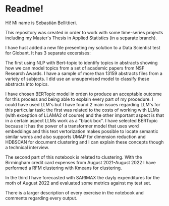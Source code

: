 # Readme!

Hi! Mi name is Sebastián Bellittieri. 

This repository was created in order to work with some time-series projects including my Master's Thesis in Applied Statistics (in a separate branch).

I have hust added a new file presenting my solution to a Data Scientist test for Globant. It has 3 separate excersises: 

The first using NLP with Bert-topic to identify topics in abstracts showing how we can model topics from a set of academic papers from NSF Research Awards. 
I have a sample of more than 13159 abstracts files from a variety of subjects. I did use an unsupervised model to classify these abstracts into topics.

I have chosen BERTopic model in orden to produce an acceptable outcome for this process and being able to explain every part of my procedure. 
I could have used LLM's but I have found 2 main issues regarding LLM's for this particular task: the first was related to the costs of working with LLMs 
(with exception of LLAMA2 of course) and the other important aspect is that in a certain aspect LLMs work as a "black box". I have selected BERTopic because 
it has the power of a transformer model that uses word embeddings and this text vertorization makes possible to locate semantic similar words and also supports 
UMAP for dimension reduction and HDBSCAN for document clustering and I can explain these concepts though a technical interview.

The second part of this notebook is related to clustering. With the Birmingham credit card expenses from August 2021-August 2022 I have performed a RFM clustering with 
Kmeans for clustering.

In the third I have forecasted with SARIMAX the dayly expenditures for the moth of August 2022 and evaluated some metrics against my test set.

There is a larger description of every exercise in the notebook and comments regarding every output. 
